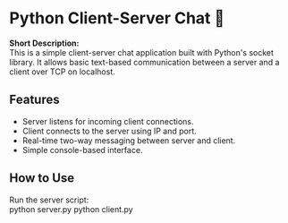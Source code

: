 # Python Client-Server Chat 💬

**Short Description:**  
This is a simple client-server chat application built with Python's socket library. It allows basic text-based communication between a server and a client over TCP on localhost.  

## Features  
- Server listens for incoming client connections.  
- Client connects to the server using IP and port.  
- Real-time two-way messaging between server and client.  
- Simple console-based interface.  

## How to Use  
Run the server script:  
   python server.py
   python client.py

